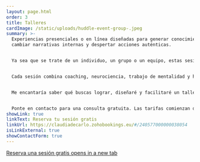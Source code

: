 ```yaml
---
layout: page.html
order: 3
title: Talleres
cardImage: /static/uploads/huddle-event-group-.jpeg
summary: >-
  Experiencias presenciales o en línea diseñadas para generar conocimiento,
  cambiar narrativas internas y despertar acciones auténticas.


  Ya sea que se trate de un individuo, un grupo o un equipo, estas sesiones están diseñadas para fomentar la el autoconocimiento y la claridad emocional, con espacio para la creatividad, la visión y el crecimiento.


  Cada sesión combina coaching, neurociencia, trabajo de mentalidad y herramientas prácticas para encontrarte donde estás y hacerte avanzar con intención.


  Me encantaría saber qué buscas lograr, diseñaré y facilitaré un taller personalizado para tu audiencia.


  Ponte en contacto para una consulta gratuita. Las tarifas comienzan desde £200 (medio día).
showLink: true
linkText: Reserva tu sesión gratis
linkUrl: https://claudiadecarlo.zohobookings.eu/#/240577000000038054
isLinkExternal: true
showContactForm: true
---
```

<a href="https://claudiadecarlo.zohobookings.eu/#/240577000000038054" rel="noopener noreferrer" class="btn" target="_blank">Reserva una sesión gratis <span class="sr-only">opens in a new tab</span></a>
